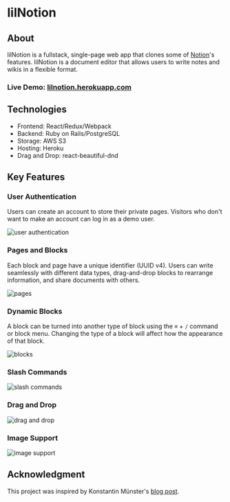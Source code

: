# lilNotion

## About

lilNotion is a fullstack, single-page web app that clones some of [Notion](https://www.notion.so/product)'s features. lilNotion is a document editor that allows users to write notes and wikis in a flexible format.

### **Live Demo: [lilnotion.herokuapp.com](https://lilnotion.herokuapp.com)**

## Technologies

- Frontend: React/Redux/Webpack
- Backend: Ruby on Rails/PostgreSQL
- Storage: AWS S3
- Hosting: Heroku
- Drag and Drop: react-beautiful-dnd

## Key Features

### User Authentication

Users can create an account to store their private pages. Visitors who don't want to make an account can log in as a demo user.

![user authentication]()

### Pages and Blocks

Each block and page have a unique identifier (UUID v4). Users can write seamlessly with different data types, drag-and-drop blocks to rearrange information, and share documents with others. 

![pages]()

### Dynamic Blocks 

A block can be turned into another type of block using the `⌘` + `/` command or block menu. Changing the type of a block will affect how the appearance of that block.

![blocks]()

### Slash Commands


![slash commands]()

### Drag and Drop

![drag and drop]()

### Image Support 

![image support]()


## Acknowledgment

This project was inspired by Konstantin Münster's [blog post](https://medium.com/swlh/how-to-build-a-text-editor-like-notion-c510aedfdfcc).